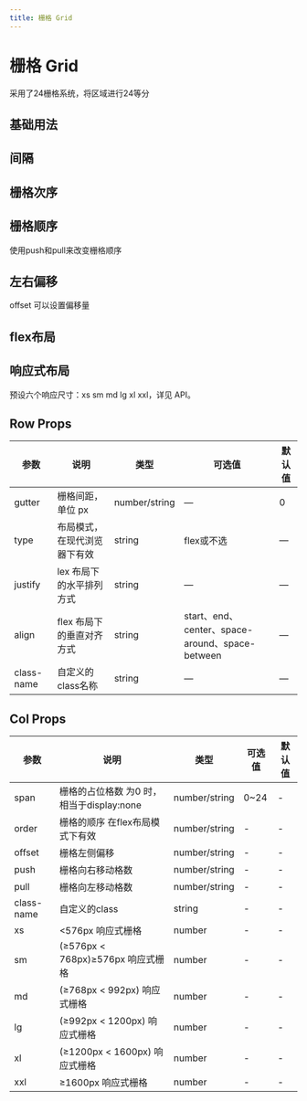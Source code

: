 ```yaml
---
title: 栅格 Grid
---
```


# 栅格 Grid

采用了24栅格系统，将区域进行24等分

## 基础用法

<preview path="./demo/Grid/Basic.vue"></preview>

## 间隔

<preview path="./demo/Grid/Gutter.vue"></preview>

## 栅格次序

<preview path="./demo/Grid/Order.vue"></preview>

## 栅格顺序

使用push和pull来改变栅格顺序

<preview path="./demo/Grid/Pull.vue"></preview>

## 左右偏移

offset 可以设置偏移量

<preview path="./demo/Grid/Offset.vue"></preview>

## flex布局

<preview path="./demo/Grid/Flex.vue"></preview>

## 响应式布局

预设六个响应尺寸：xs sm md lg xl xxl，详见 API。

<preview path="./demo/Grid/Auto.vue"></preview>

## Row Props

| 参数       | 说明                         | 类型          | 可选值                                          | 默认值 |
| ---------- | ---------------------------- | ------------- | ----------------------------------------------- | ------ |
| gutter     | 栅格间距，单位 px            | number/string | —                                               | 0      |
| type       | 布局模式，在现代浏览器下有效 | string        | flex或不选                                      | —      |
| justify    | lex 布局下的水平排列方式     | string        | —                                               | —      |
| align      | flex 布局下的垂直对齐方式    | string        | start、end、center、space-around、space-between | —      |
| class-name | 自定义的class名称            | string        | —                                               | —      |

## Col Props

| 参数       | 说明                                      | 类型          | 可选值 | 默认值 |
| ---------- | ----------------------------------------- | ------------- | ------ | ------ |
| span       | 栅格的占位格数 为0 时，相当于display:none | number/string | 0~24   | -      |
| order      | 栅格的顺序 在flex布局模式下有效           | number/string | -      | -      |
| offset     | 栅格左侧偏移                              | number/string | -      | -      |
| push       | 栅格向右移动格数                          | number/string | -      | -      |
| pull       | 栅格向左移动格数                          | number/string | -      | -      |
| class-name | 自定义的class                             | string        | -      | -      |
| xs         | <576px 响应式栅格                         | number        | -      | -      |
| sm         | (≥576px < 768px)≥576px 响应式栅格         | number        | -      | -      |
| md         | (≥768px < 992px) 响应式栅格               | number        | -      | -      |
| lg         | (≥992px < 1200px) 响应式栅格              | number        | -      | -      |
| xl         | (≥1200px < 1600px) 响应式栅格             | number        | -      | -      |
| xxl        | ≥1600px 响应式栅格                        | number        | -      | -      |
